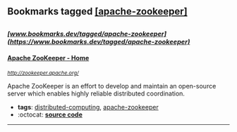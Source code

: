 ## Bookmarks tagged [[apache-zookeeper]](https://www.bookmarks.dev?q=[apache-zookeeper])

_<sup><sup>[www.bookmarks.dev/tagged/apache-zookeeper](https://www.bookmarks.dev/tagged/apache-zookeeper)</sup></sup>_
---
#### [Apache ZooKeeper - Home](http://zookeeper.apache.org/)
_<sup>http://zookeeper.apache.org/</sup>_

Apache ZooKeeper is an effort to develop and maintain an open-source server which enables highly reliable distributed coordination.
* **tags**: [distributed-computing](../tagged/distributed-computing.md), [apache-zookeeper](../tagged/apache-zookeeper.md)
* :octocat: **[source code](https://github.com/apache/zookeeper)**
---
